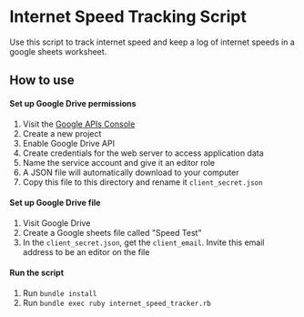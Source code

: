 # Internet Speed Tracking Script

Use this script to track internet speed and keep a log of internet speeds in a google sheets worksheet.

## How to use

#### Set up Google Drive permissions

1. Visit the [Google APIs Console](https://console.developers.google.com/)
2. Create a new project
3. Enable Google Drive API
4. Create credentials for the web server to access application data
5. Name the service account and give it an editor role
6. A JSON file will automatically download to your computer
7. Copy this file to this directory and rename it `client_secret.json`

#### Set up Google Drive file

1. Visit Google Drive
2. Create a Google sheets file called "Speed Test"
3. In the `client_secret.json`, get the `client_email`. Invite this email address to be an editor on the file

#### Run the script

1. Run `bundle install`
2. Run `bundle exec ruby internet_speed_tracker.rb`
